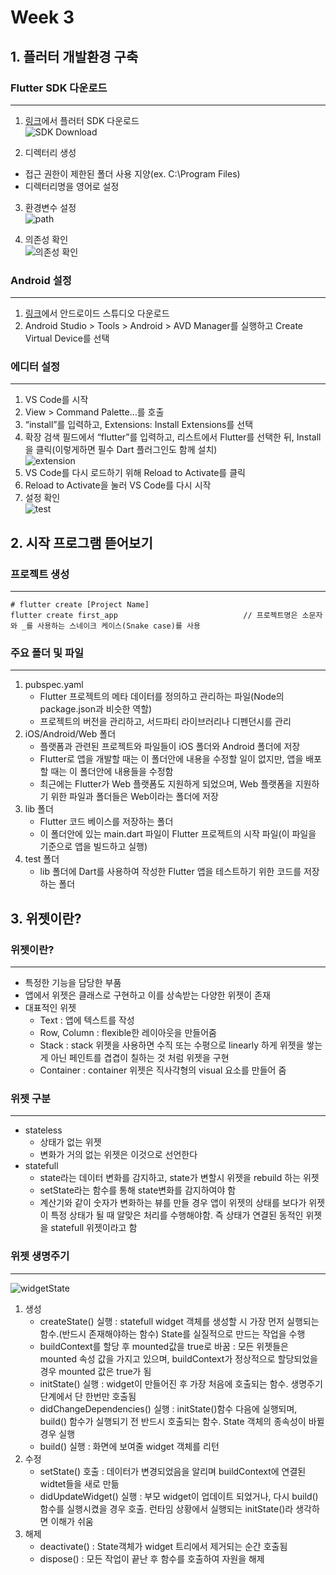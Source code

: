 # Week 3
## 1. 플러터 개발환경 구축
### Flutter SDK 다운로드
-----
1. [링크](https://docs.flutter.dev/get-started/install/windows)에서 플러터 SDK 다운로드<br/>
![SDK Download](https://user-images.githubusercontent.com/111935711/204074861-f05b5d44-f593-4490-9df4-d3e27313b549.jpg)

2. 디렉터리 생성
- 접근 권한이 제한된 폴더 사용 지양(ex. C:\\Program Files)
- 디렉터리명을 영어로 설정

3. 환경변수 설정<br/>
![path](https://user-images.githubusercontent.com/111935711/204075180-e69649bf-ad1e-41fc-a7a8-e9006cc1091f.jpg)

4. 의존성 확인<br/>
![의존성 확인](https://user-images.githubusercontent.com/111935711/204075242-21d2c29a-49b9-4a98-baa9-a6597994c754.jpg)

### Android 설정
-----
1. [링크](https://developer.android.com/studio)에서 안드로이드 스튜디오 다운로드
2. Android Studio > Tools > Android > AVD Manager를 실행하고 Create Virtual Device를 선택

### 에디터 설정
-----
1. VS Code를 시작
2. View > Command Palette…를 호출
3. “install”를 입력하고, Extensions: Install Extensions를 선택
4. 확장 검색 필드에서 “flutter”를 입력하고, 리스트에서 Flutter를 선택한 뒤, Install을 클릭(이렇게하면 필수 Dart 플러그인도 함께 설치)<br/>
![extension](https://user-images.githubusercontent.com/111935711/204075578-d82a6e45-43f0-4730-9605-934daddb1ae1.jpg)
5. VS Code를 다시 로드하기 위해 Reload to Activate를 클릭
6. Reload to Activate을 눌러 VS Code를 다시 시작
7. 설정 확인<br/>
![test](https://user-images.githubusercontent.com/111935711/204075718-65d24e3e-4b59-4023-9ec3-4b2d4b514d0f.jpg)

## 2. 시작 프로그램 뜯어보기
### 프로젝트 생성
-----
```
# flutter create [Project Name]
flutter create first_app                            // 프로젝트명은 소문자와 _를 사용하는 스네이크 케이스(Snake case)를 사용
```
### 주요 폴더 및 파일
-----
1. pubspec.yaml
    - Flutter 프로젝트의 메타 데이터를 정의하고 관리하는 파일(Node의 package.json과 비슷한 역할)
    - 프로젝트의 버전을 관리하고, 서드파티 라이브러리나 디펜던시를 관리
2. iOS/Android/Web 폴더
    - 플랫폼과 관련된 프로젝트와 파일들이 iOS 폴더와 Android 폴더에 저장
    - Flutter로 앱을 개발할 때는 이 폴더안에 내용을 수정할 일이 없지만, 앱을 배포할 때는 이 폴더안에 내용들을 수정함
    - 최근에는 Flutter가 Web 플랫폼도 지원하게 되었으며, Web 플랫폼을 지원하기 위한 파일과 폴더들은 Web이라는 폴더에 저장
3. lib 폴더
    - Flutter 코드 베이스를 저장하는 폴더
    - 이 폴더안에 있는 main.dart 파일이 Flutter 프로젝트의 시작 파일(이 파일을 기준으로 앱을 빌드하고 실행)
4. test 폴더
    - lib 폴더에 Dart를 사용하여 작성한 Flutter 앱을 테스트하기 위한 코드를 저장하는 폴더


## 3. 위젯이란?
### 위젯이란?
-----
- 특정한 기능을 담당한 부품
- 앱에서 위젯은 클래스로 구현하고 이를 상속받는 다양한 위젯이 존재
- 대표적인 위젯
  - Text : 앱에 텍스트를 작성
  - Row, Column : flexible한 레이아웃을 만들어줌
  - Stack : stack 위젯을 사용하면 수직 또는 수평으로 linearly 하게 위젯을 쌓는게 아닌 페인트를 겹겹이 칠하는 것 처럼 위젯을 구현
  - Container : container 위젯은 직사각형의 visual 요소를 만들어 줌

### 위젯 구분
-----
- stateless 
  - 상태가 없는 위젯
  - 변화가 거의 없는 위젯은 이것으로 선언한다
- statefull
  - state라는 데이터 변화를 감지하고, state가 변할시 위젯을 rebuild 하는 위젯
  - setState라는 함수를 통해 state변화를 감지하여야 함
  - 계산기와 같이 숫자가 변화하는 뷰를 만들 경우 앱이 위젯의 상태를 보다가 위젯이 특정 상태가 될 때 알맞은 처리를 수행해야함. 즉 상태가 연결된 동적인 위젯을 statefull 위젯이라고 함
### 위젯 생명주기
-----
![widgetState](https://user-images.githubusercontent.com/111935711/204076593-8ea9e06b-d53f-4002-a66b-36b12d5227db.png)
1. 생성
    - createState() 실행 : statefull widget 객체를 생성할 시 가장 먼저 실행되는 함수.(반드시 존재해야하는 함수) State를 실질적으로 만드는 작업을 수행
    - buildContext를 할당 후 mounted값을 true로 바꿈 : 모든 위젯들은 mounted 속성 값을 가지고 있으며, buildContext가 정상적으로 할당되었을 경우 mounted 값은 true가 됨
    - initState() 실행 : widget이 만들어진 후 가장 처음에 호출되는 함수. 생명주기 단계에서 단 한번만 호출됨
    - didChangeDependencies() 실행 : initState()함수 다음에 실행되며, build() 함수가 실행되기 전 반드시 호출되는 함수. State 객체의 종속성이 바뀔 경우 실행
    - build() 실행 : 화면에 보여줄 widget 객체를 리턴
2. 수정
    - setState() 호출 : 데이터가 변경되었음을 알리며 buildContext에 연결된 widtet들을 새로 만듦
    - didUpdateWidget() 실행 : 부모 widget이 업데이트 되었거나, 다시 build() 함수를 실행시켰을 경우 호출. 런타임 상황에서 실행되는 initState()라 생각하면 이해가 쉬움
3. 해제
    - deactivate() : State객체가 widget 트리에서 제거되는 순간 호출됨
    - dispose() : 모든 작업이 끝난 후 함수를 호출하여 자원을 해제